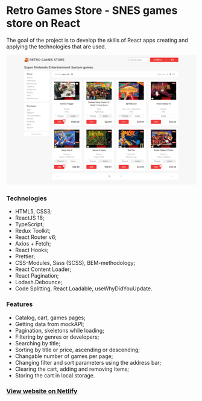 # Retro Games Store - SNES games store on React
The goal of the project is to develop the skills of React apps creating and applying the technologies that are used.

![RGS preview](/preview.png "RGS preview")

### Technologies

- HTML5, CSS3;
- ReactJS 18;
- TypeScript;
- Redux Toolkit;
- React Router v6;
- Axios + Fetch;
- React Hooks;
- Prettier;
- CSS-Modules, Sass (SCSS), BEM-methodology;
- React Content Loader;
- React Pagination;
- Lodash.Debounce;
- Code Splitting, React Loadable, useWhyDidYouUpdate.

### Features

- Catalog, cart, games pages;
- Getting data from mockAPI;
- Pagination, skeletons while loading;
- Filtering by genres or developers;
- Searching by title;
- Sorting by title or price, ascending or descending;
- Changable number of games per page;
- Changing filter and sort parameters using the address bar;
- Clearing the cart, adding and removing items;
- Storing the cart in local storage.

### [View website on Netlify](https://retro-games-store.netlify.app/ "project on Netlify")
